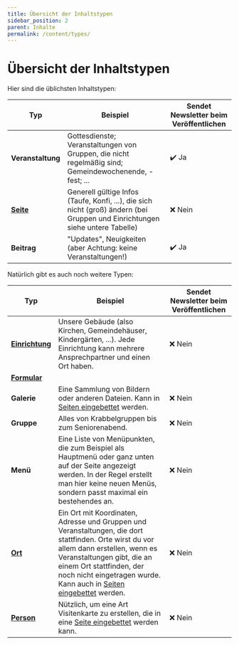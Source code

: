 ```yaml
---
title: Übersicht der Inhaltstypen
sidebar_position: 2
parent: Inhalte
permalink: /content/types/
---
```


# Übersicht der Inhaltstypen

Hier sind die üblichsten Inhaltstypen:

| Typ                         | Beispiel                                                                                                                      | Sendet Newsletter beim Veröffentlichen |
|-------------------|-------------------------------------------------------------------------------------------------------------------------------|----------------------------------------|
| **Veranstaltung** | Gottesdienste; Veranstaltungen von Gruppen, die nicht regelmäßig sind; Gemeindewochenende, -fest; ...                         | ✔️ Ja                                  |
| [**Seite**](./sites)          | Generell gültige Infos (Taufe, Konfi, ...), die sich nicht (groß) ändern (bei Gruppen und Einrichtungen siehe untere Tabelle) | ❌ Nein                                |
| **Beitrag**      | "Updates", Neuigkeiten (aber Achtung: keine Veranstaltungen!)                                                                 | ✔️ Ja                                  |

Natürlich gibt es auch noch weitere Typen:

| Typ               | Beispiel                                                                                                                                    | Sendet Newsletter beim Veröffentlichen |
|-------------------|---------------------------------------------------------------------------------------------------------------------------------------------|----------------------------------------|
| [**Einrichtung**](./facilities) | Unsere Gebäude (also Kirchen, Gemeindehäuser, Kindergärten, ...). Jede Einrichtung kann mehrere Ansprechpartner und einen Ort haben.        | ❌ Nein                                |
| [**Formular**](./forms)         | 
| **Galerie**      | Eine Sammlung von Bildern oder anderen Dateien. Kann in [Seiten eingebettet](./sites/building-sites#galerie) werden.                       | ❌ Nein                                |
| **Gruppe**          | Alles von Krabbelgruppen bis zum Seniorenabend.                                                                                             | ❌ Nein                                |
| **Menü**             | Eine Liste von Menüpunkten, die zum Beispiel als Hauptmenü oder ganz unten auf der Seite angezeigt werden. In der Regel erstellt man hier keine neuen Menüs, sondern passt maximal ein bestehendes an. | ❌ Nein                                |
| [**Ort**](./locations)          | Ein Ort mit Koordinaten, Adresse und Gruppen und Veranstaltungen, die dort stattfinden. Orte wirst du vor allem dann erstellen, wenn es Veranstaltungen gibt, die an einem Ort stattfinden, der noch nicht eingetragen wurde. Kann auch in [Seiten eingebettet](./sites/building-sites#orte) werden. | ❌ Nein                                |
| [**Person**](./people)          | Nützlich, um eine Art Visitenkarte zu erstellen, die in eine [Seite eingebettet](./sites/building-sites#personen) werden kann.              | ❌ Nein                                |